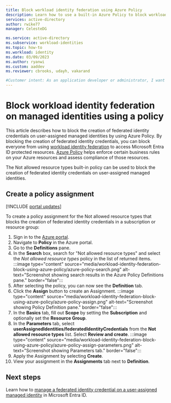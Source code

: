 ```yaml
---
title: Block workload identity federation using Azure Policy
description: Learn how to use a built-in Azure Policy to block workload identity federation on user-assigned managed identities. Govern the use of federated identity credentials on managed identities so that no one can access Microsoft Entra ID protected resources from external workloads.
services: active-directory
author: rwike77
manager: CelesteDG

ms.service: active-directory
ms.subservice: workload-identities
ms.topic: how-to
ms.workload: identity
ms.date: 03/09/2023
ms.author: ryanwi
ms.custom: aaddev
ms.reviewer: cbrooks, udayh, vakarand

#Customer intent: As an application developer or administrator, I want to block the creation of a federated credential on a managed identity so I can block everyone from using workload identity federation.
---
```


# Block workload identity federation on managed identities using a policy

This article describes how to block the creation of federated identity credentials on user-assigned managed identities by using Azure Policy. By blocking the creation of federated identity credentials, you can block everyone from using [workload identity federation](workload-identity-federation.md) to access Microsoft Entra ID protected resources. [Azure Policy](../../governance/policy/overview.md) helps enforce certain business rules on your Azure resources and assess compliance of those resources.

The Not allowed resource types built-in policy can be used to block the creation of federated identity credentials on user-assigned managed identities.

## Create a policy assignment

[!INCLUDE [portal updates](~/articles/active-directory/includes/portal-update.md)]

To create a policy assignment for the Not allowed resource types that blocks the creation of federated identity credentials in a subscription or resource group:

1. Sign in to the [Azure portal](https://portal.azure.com).
1. Navigate to **Policy** in the Azure portal.
1. Go to the **Definitions** pane.
1. In the **Search** box, search for "Not allowed resource types" and select the *Not allowed resource types* policy in the list of returned items.
    :::image type="content" source="media/workload-identity-federation-block-using-azure-policy/azure-policy-search.png" alt-text="Screenshot showing search results in the Azure Policy Definitions pane." border="false":::
1. After selecting the policy, you can now see the **Definition** tab.
1. Click the **Assign** button to create an Assignment.
    :::image type="content" source="media/workload-identity-federation-block-using-azure-policy/azure-policy-assign.png" alt-text="Screenshot showing Policy Definition pane." border="false":::
1. In the **Basics** tab, fill out **Scope** by setting the **Subscription** and optionally set the **Resource Group**.
1. In the **Parameters** tab, select **userAssignedIdentities/federatedIdentityCredentials** from the **Not allowed resource types** list.  Select **Review and create**.
    :::image type="content" source="media/workload-identity-federation-block-using-azure-policy/azure-policy-assign-parameters.png" alt-text="Screenshot showing Parameters tab." border="false":::
1. Apply the Assignment by selecting  **Create**.
1. View your assignment in the **Assignments** tab next to **Definition**.

## Next steps

Learn how to [manage a federated identity credential on a user-assigned managed identity](workload-identity-federation-create-trust-user-assigned-managed-identity.md) in Microsoft Entra ID.

